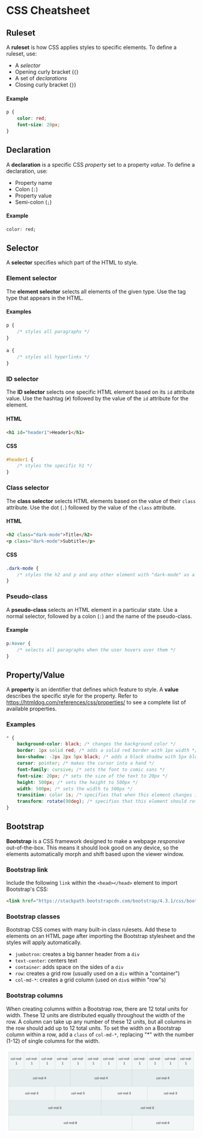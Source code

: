 # CSS Cheatsheet
## Ruleset
A **ruleset** is how CSS applies styles to specific elements. To define a ruleset, use:
- A _selector_
- Opening curly bracket (`{`)
- A set of _declarations_
- Closing curly bracket (`}`)

#### Example
```css
p {
    color: red;
    font-size: 20px;
}
```

## Declaration
A **declaration** is a specific CSS _property_ set to a property _value_. To define a declaration, use:
- Property name
- Colon (`:`)
- Property value
- Semi-colon (`;`)

#### Example
```css
color: red;
```

## Selector
A **selector** specifies which part of the HTML to style.

### Element selector
The **element selector** selects all elements of the given type. Use the tag type that appears in the HTML.

#### Examples
```css
p {
    /* styles all paragraphs */
}

a {
    /* styles all hyperlinks */
}
```

### ID selector
The **ID selector** selects one specific HTML element based on its `id` attribute value. Use the hashtag (`#`) followed by the value of the `id` attribute for the element.

#### HTML
```html
<h1 id="header1">Header1</h1>
```

#### CSS
```css
#header1 {
    /* styles the specific h1 */
}
```

### Class selector
The **class selector** selects HTML elements based on the value of their `class` attribute. Use the dot (`.`) followed by the value of the `class` attribute.

#### HTML
```html
<h2 class="dark-mode">Title</h2>
<p class="dark-mode">Subtitle</p>
```

#### CSS
```css
.dark-mode {
    /* styles the h2 and p and any other element with "dark-mode" as a class */
}
```

### Pseudo-class
A **pseudo-class** selects an HTML element in a particular state. Use a normal selector, followed by a colon (`:`) and the name of the pseudo-class.

#### Example
```css
p:hover {
    /* selects all paragraphs when the user hovers over them */
}
```

## Property/Value
A **property** is an identifier that defines which feature to style. A **value** describes the specific style for the property. Refer to https://htmldog.com/references/css/properties/ to see a complete list of available properties.

### Examples
```css
* {
    background-color: black; /* changes the background color */
    border: 1px solid red; /* adds a solid red border with 1px width */
    box-shadow: -2px 2px 5px black; /* adds a black shadow with 5px blur, 2px to the left and 2px down */
    cursor: pointer; /* makes the cursor into a hand */
    font-family: cursive; /* sets the font to comic sans */
    font-size: 20px; /* sets the size of the text to 20px */
    height: 500px; /* sets the height to 500px */
    width: 500px; /* sets the width to 500px */
    transition: color 1s; /* specifies that when this element changes its color property, it will take one second */
    transform: rotate(90deg); /* specifies that this element should rotate 90 degrees */
}
```

## Bootstrap
**Bootstrap** is a CSS framework designed to make a webpage _responsive_ out-of-the-box. This means it should look good on any device, so the elements automatically morph and shift based upon the viewer window.

### Bootstrap link
Include the following `link` within the `<head></head>` element to import Bootstrap's CSS:
```html
<link href="https://stackpath.bootstrapcdn.com/bootstrap/4.3.1/css/bootstrap.min.css" rel="stylesheet">
```

### Bootstrap classes
Bootstrap CSS comes with many built-in class rulesets. Add these to elements on an HTML page after importing the Bootstrap stylesheet and the styles will apply automatically.

- `jumbotron`: creates a big banner header from a `div`
- `text-center`: centers text
- `container`: adds space on the sides of a `div`
- `row`: creates a grid row (usually used on a `div` within a "container")
- `col-md-*`: creates a grid column (used on `div`s within "row"s)

### Bootstrap columns
When creating columns within a Bootstrap row, there are 12 total units for width. These 12 units are distributed equally throughout the width of the row. A column can take up any number of these 12 units, but all columns in the row should add up to 12 total units. To set the width on a Bootstrap column within a row, add a `class` of `col-md-*`, replacing "*" with the number (1-12) of single columns for the width.

![Bootstrap columns](Assets/BootstrapColumns.png)
